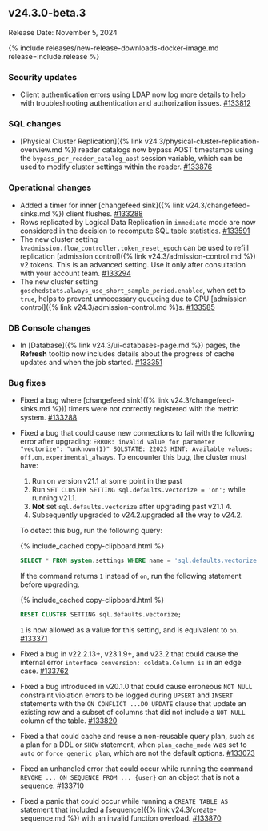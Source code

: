 ## v24.3.0-beta.3

Release Date: November 5, 2024

{% include releases/new-release-downloads-docker-image.md release=include.release %}

<h3 id="v24-3-0-beta-3-security-updates">Security updates</h3>

- Client authentication errors using LDAP now log more details to help with troubleshooting authentication and authorization issues. [#133812][#133812]

<h3 id="v24-3-0-beta-3-sql-changes">SQL changes</h4>

- [Physical Cluster Replication]({% link v24.3/physical-cluster-replication-overview.md %}) reader catalogs now bypass AOST timestamps using the `bypass_pcr_reader_catalog_aos`t session variable, which can be used to modify cluster settings within the reader. [#133876][#133876]

<h3 id="v24-3-0-beta-3-operational-changes">Operational changes</h3>

- Added a timer for inner [changefeed sink]({% link v24.3/changefeed-sinks.md %}) client flushes. [#133288][#133288]
- Rows replicated by Logical Data Replication in `immediate` mode are now considered in the decision to recompute SQL table statistics. [#133591][#133591]
- The new cluster setting `kvadmission.flow_controller.token_reset_epoch` can be used to refill replication [admission control]({% link v24.3/admission-control.md %}) v2 tokens. This is an advanced setting. Use it only after consultation with your account team. [#133294][#133294]
- The new cluster setting `goschedstats.always_use_short_sample_period.enabled`, when set to `true`, helps to prevent unnecessary queueing due to CPU [admission control]({% link v24.3/admission-control.md %}s. [#133585][#133585]

<h3 id="v24-3-0-beta-3-db-console-changes">DB Console changes</h3>

- In [Database]({% link v24.3/ui-databases-page.md %}) pages, the **Refresh** tooltip now includes details about the progress of cache updates and when the job started. [#133351][#133351]

<h3 id="v24-3-0-beta-3-bug-fixes">Bug fixes</h3>

- Fixed a bug where [changefeed sink]({% link v24.3/changefeed-sinks.md %})) timers were not correctly registered with the metric system. [#133288][#133288]
- Fixed a bug that could cause new connections to fail with the following error after upgrading: `ERROR: invalid value for parameter "vectorize": "unknown(1)" SQLSTATE: 22023 HINT: Available values: off,on,experimental_always`. To encounter this bug, the cluster must have:
    1. Run on version v21.1 at some point in the past
    1. Run `SET CLUSTER SETTING sql.defaults.vectorize = 'on';` while running v21.1.
    1. **Not** set `sql.defaults.vectorize` after upgrading past v21.1 4.
    1. Subsequently upgraded to v24.2.upgraded all the way to v24.2.

    To detect this bug, run the following query:

    {% include_cached copy-clipboard.html %}
    ~~~ sql
    SELECT * FROM system.settings WHERE name = 'sql.defaults.vectorize
    ~~~

    If the command returns `1` instead of `on`, run the following statement before upgrading.

    {% include_cached copy-clipboard.html %}
    ~~~ sql
    RESET CLUSTER SETTING sql.defaults.vectorize;
    ~~~

    `1` is now allowed as a value for this setting, and is equivalent to `on`. [#133371][#133371]
- Fixed a bug in v22.2.13+, v23.1.9+, and v23.2 that could cause the internal error `interface conversion: coldata.Column is` in an edge case. [#133762][#133762]
- Fixed a bug introduced in v20.1.0 that could cause erroneous `NOT NULL` constraint violation errors to be logged during `UPSERT` and `INSERT` statements with the `ON CONFLICT ...DO UPDATE` clause that update an existing row and a subset of columns that did not include a `NOT NULL` column of the table. [#133820][#133820]
- Fixed a that could cache and reuse a non-reusable query plan, such as a plan for a DDL or `SHOW` statement, when `plan_cache_mode` was set to `auto` or `force_generic_plan`, which are not the default options. [#133073][#133073]
- Fixed an unhandled error that could occur while running the command `REVOKE ... ON SEQUENCE FROM ... {user}` on an object that is not a sequence. [#133710][#133710]
- Fixed a panic that could occur while running a `CREATE TABLE AS` statement that included a [sequence]({% link v24.3/create-sequence.md %}) with an invalid function overload. [#133870][#133870]


[#133073]: https://github.com/cockroachdb/cockroach/pull/133073
[#133288]: https://github.com/cockroachdb/cockroach/pull/133288
[#133294]: https://github.com/cockroachdb/cockroach/pull/133294
[#133351]: https://github.com/cockroachdb/cockroach/pull/133351
[#133371]: https://github.com/cockroachdb/cockroach/pull/133371
[#133414]: https://github.com/cockroachdb/cockroach/pull/133414
[#133472]: https://github.com/cockroachdb/cockroach/pull/133472
[#133585]: https://github.com/cockroachdb/cockroach/pull/133585
[#133591]: https://github.com/cockroachdb/cockroach/pull/133591
[#133710]: https://github.com/cockroachdb/cockroach/pull/133710
[#133762]: https://github.com/cockroachdb/cockroach/pull/133762
[#133812]: https://github.com/cockroachdb/cockroach/pull/133812
[#133820]: https://github.com/cockroachdb/cockroach/pull/133820
[#133870]: https://github.com/cockroachdb/cockroach/pull/133870
[#133876]: https://github.com/cockroachdb/cockroach/pull/133876
